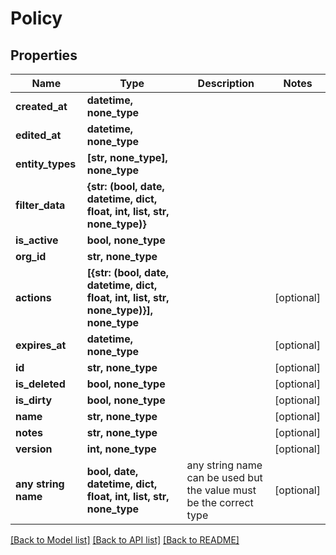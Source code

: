 # Policy


## Properties
Name | Type | Description | Notes
------------ | ------------- | ------------- | -------------
**created_at** | **datetime, none_type** |  | 
**edited_at** | **datetime, none_type** |  | 
**entity_types** | **[str, none_type], none_type** |  | 
**filter_data** | **{str: (bool, date, datetime, dict, float, int, list, str, none_type)}** |  | 
**is_active** | **bool, none_type** |  | 
**org_id** | **str, none_type** |  | 
**actions** | **[{str: (bool, date, datetime, dict, float, int, list, str, none_type)}], none_type** |  | [optional] 
**expires_at** | **datetime, none_type** |  | [optional] 
**id** | **str, none_type** |  | [optional] 
**is_deleted** | **bool, none_type** |  | [optional] 
**is_dirty** | **bool, none_type** |  | [optional] 
**name** | **str, none_type** |  | [optional] 
**notes** | **str, none_type** |  | [optional] 
**version** | **int, none_type** |  | [optional] 
**any string name** | **bool, date, datetime, dict, float, int, list, str, none_type** | any string name can be used but the value must be the correct type | [optional]

[[Back to Model list]](../README.md#documentation-for-models) [[Back to API list]](../README.md#documentation-for-api-endpoints) [[Back to README]](../README.md)


